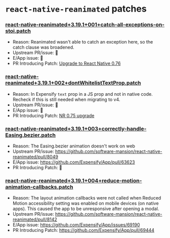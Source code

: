 
# `react-native-reanimated` patches

### [react-native-reanimated+3.19.1+001+catch-all-exceptions-on-stoi.patch](react-native-reanimated+3.19.1+001+catch-all-exceptions-on-stoi.patch)

- Reason: Reanimated wasn't able to catch an exception here, so the catch clause was broadened.
- Upstream PR/issue: 🛑
- E/App issue: 🛑
- PR Introducing Patch: [Upgrade to React Native 0.76](https://github.com/Expensify/App/pull/51475)

### [react-native-reanimated+3.19.1+002+dontWhitelistTextProp.patch](react-native-reanimated+3.19.1+002+dontWhitelistTextProp.patch)

- Reason: In Expensify `text` prop in a JS prop and not in native code. Recheck if this is still needed when migrating to v4.
- Upstream PR/issue: 🛑
- E/App issue: 🛑
- PR Introducing Patch:  [NR 0.75 upgrade](https://github.com/Expensify/App/pull/45289)

### [react-native-reanimated+3.19.1+003+correctly-handle-Easing.bezier.patch](react-native-reanimated+3.19.1+003+correctly-handle-Easing.bezier.patch)

- Reason: The Easing.bezier animation doesn't work on web
- Upstream PR/issue: https://github.com/software-mansion/react-native-reanimated/pull/8049
- E/App issue: https://github.com/Expensify/App/pull/63623
- PR Introducing Patch:  🛑

### [react-native-reanimated+3.19.1+004+reduce-motion-animation-callbacks.patch](react-native-reanimated+3.19.1+004+reduce-motion-animation-callbacks.patch)

- Reason: The layout animation callbacks were not called when Reduced Motion accessibility setting was enabled on mobile devices (on native apps). This caused the app to be unresponsive after opening a modal.
- Upstream PR/issue: https://github.com/software-mansion/react-native-reanimated/pull/8142
- E/App issue: https://github.com/Expensify/App/issues/69190
- PR Introducing Patch: https://github.com/Expensify/App/pull/69444
